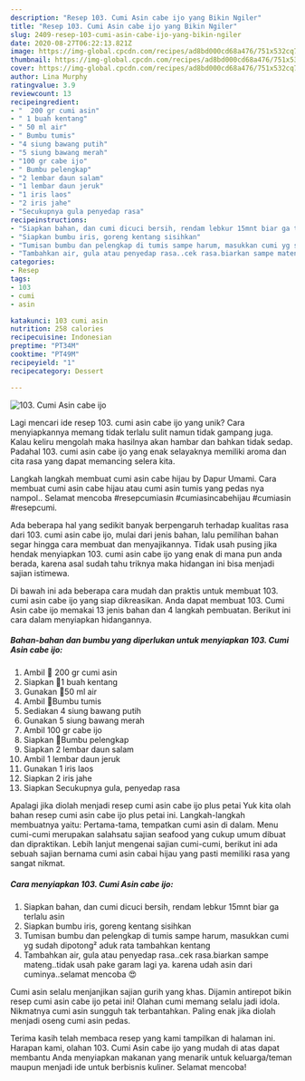 ```yaml
---
description: "Resep 103. Cumi Asin cabe ijo yang Bikin Ngiler"
title: "Resep 103. Cumi Asin cabe ijo yang Bikin Ngiler"
slug: 2409-resep-103-cumi-asin-cabe-ijo-yang-bikin-ngiler
date: 2020-08-27T06:22:13.821Z
image: https://img-global.cpcdn.com/recipes/ad8bd000cd68a476/751x532cq70/103-cumi-asin-cabe-ijo-foto-resep-utama.jpg
thumbnail: https://img-global.cpcdn.com/recipes/ad8bd000cd68a476/751x532cq70/103-cumi-asin-cabe-ijo-foto-resep-utama.jpg
cover: https://img-global.cpcdn.com/recipes/ad8bd000cd68a476/751x532cq70/103-cumi-asin-cabe-ijo-foto-resep-utama.jpg
author: Lina Murphy
ratingvalue: 3.9
reviewcount: 13
recipeingredient:
- "  200 gr cumi asin"
- " 1 buah kentang"
- " 50 ml air"
- " Bumbu tumis"
- "4 siung bawang putih"
- "5 siung bawang merah"
- "100 gr cabe ijo"
- " Bumbu pelengkap"
- "2 lembar daun salam"
- "1 lembar daun jeruk"
- "1 iris laos"
- "2 iris jahe"
- "Secukupnya gula penyedap rasa"
recipeinstructions:
- "Siapkan bahan, dan cumi dicuci bersih, rendam lebkur 15mnt biar ga terlalu asin"
- "Siapkan bumbu iris, goreng kentang sisihkan"
- "Tumisan bumbu dan pelengkap di tumis sampe harum, masukkan cumi yg sudah dipotong² aduk rata tambahkan kentang"
- "Tambahkan air, gula atau penyedap rasa..cek rasa.biarkan sampe mateng..tidak usah pake garam lagi ya. karena udah asin dari cuminya..selamat mencoba 😍"
categories:
- Resep
tags:
- 103
- cumi
- asin

katakunci: 103 cumi asin 
nutrition: 258 calories
recipecuisine: Indonesian
preptime: "PT34M"
cooktime: "PT49M"
recipeyield: "1"
recipecategory: Dessert

---
```



![103. Cumi Asin cabe ijo](https://img-global.cpcdn.com/recipes/ad8bd000cd68a476/751x532cq70/103-cumi-asin-cabe-ijo-foto-resep-utama.jpg)

Lagi mencari ide resep 103. cumi asin cabe ijo yang unik? Cara menyiapkannya memang tidak terlalu sulit namun tidak gampang juga. Kalau keliru mengolah maka hasilnya akan hambar dan bahkan tidak sedap. Padahal 103. cumi asin cabe ijo yang enak selayaknya memiliki aroma dan cita rasa yang dapat memancing selera kita.

Langkah langkah membuat cumi asin cabe hijau by Dapur Umami. Cara membuat cumi asin cabe hijau atau cumi asin tumis yang pedas nya nampol.. Selamat mencoba #resepcumiasin #cumiasincabehijau #cumiasin #resepcumi.

Ada beberapa hal yang sedikit banyak berpengaruh terhadap kualitas rasa dari 103. cumi asin cabe ijo, mulai dari jenis bahan, lalu pemilihan bahan segar hingga cara membuat dan menyajikannya. Tidak usah pusing jika hendak menyiapkan 103. cumi asin cabe ijo yang enak di mana pun anda berada, karena asal sudah tahu triknya maka hidangan ini bisa menjadi sajian istimewa.


Di bawah ini ada beberapa cara mudah dan praktis untuk membuat 103. cumi asin cabe ijo yang siap dikreasikan. Anda dapat membuat 103. Cumi Asin cabe ijo memakai 13 jenis bahan dan 4 langkah pembuatan. Berikut ini cara dalam menyiapkan hidangannya.

<!--inarticleads1-->

##### Bahan-bahan dan bumbu yang diperlukan untuk menyiapkan 103. Cumi Asin cabe ijo:

1. Ambil  📌 200 gr cumi asin
1. Siapkan  📌1 buah kentang
1. Gunakan  📌50 ml air
1. Ambil  📌Bumbu tumis
1. Sediakan 4 siung bawang putih
1. Gunakan 5 siung bawang merah
1. Ambil 100 gr cabe ijo
1. Siapkan  📌Bumbu pelengkap
1. Siapkan 2 lembar daun salam
1. Ambil 1 lembar daun jeruk
1. Gunakan 1 iris laos
1. Siapkan 2 iris jahe
1. Siapkan Secukupnya gula, penyedap rasa


Apalagi jika diolah menjadi resep cumi asin cabe ijo plus petai Yuk kita olah bahan resep cumi asin cabe ijo plus petai ini. Langkah-langkah membuatnya yaitu: Pertama-tama, tempatkan cumi asin di dalam. Menu cumi-cumi merupakan salahsatu sajian seafood yang cukup umum dibuat dan dipraktikan. Lebih lanjut mengenai sajian cumi-cumi, berikut ini ada sebuah sajian bernama cumi asin cabai hijau yang pasti memiliki rasa yang sangat nikmat. 

<!--inarticleads2-->

##### Cara menyiapkan 103. Cumi Asin cabe ijo:

1. Siapkan bahan, dan cumi dicuci bersih, rendam lebkur 15mnt biar ga terlalu asin
1. Siapkan bumbu iris, goreng kentang sisihkan
1. Tumisan bumbu dan pelengkap di tumis sampe harum, masukkan cumi yg sudah dipotong² aduk rata tambahkan kentang
1. Tambahkan air, gula atau penyedap rasa..cek rasa.biarkan sampe mateng..tidak usah pake garam lagi ya. karena udah asin dari cuminya..selamat mencoba 😍


Cumi asin selalu menjanjikan sajian gurih yang khas. Dijamin antirepot bikin resep cumi asin cabe ijo petai ini! Olahan cumi memang selalu jadi idola. Nikmatnya cumi asin sungguh tak terbantahkan. Paling enak jika diolah menjadi oseng cumi asin pedas. 

Terima kasih telah membaca resep yang kami tampilkan di halaman ini. Harapan kami, olahan 103. Cumi Asin cabe ijo yang mudah di atas dapat membantu Anda menyiapkan makanan yang menarik untuk keluarga/teman maupun menjadi ide untuk berbisnis kuliner. Selamat mencoba!

